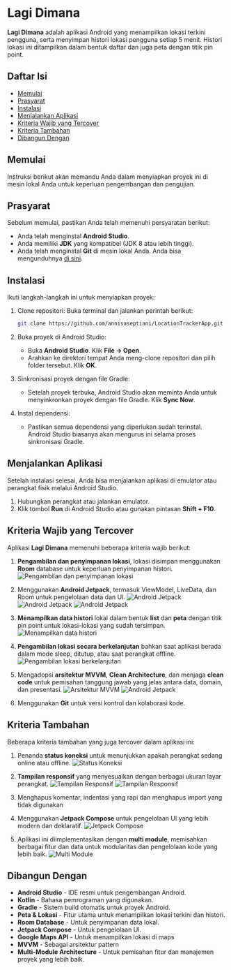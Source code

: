 # Lagi Dimana

**Lagi Dimana** adalah aplikasi Android yang menampilkan lokasi terkini pengguna, serta menyimpan histori lokasi pengguna setiap 5 menit. Histori lokasi ini ditampilkan dalam bentuk daftar dan juga peta dengan titik pin point.

## Daftar Isi
- [Memulai](#memulai)
- [Prasyarat](#prasyarat)
- [Instalasi](#instalasi)
- [Menjalankan Aplikasi](#menjalankan-aplikasi)
- [Kriteria Wajib yang Tercover](#kriteria-wajib-yang-tercover)
- [Kriteria Tambahan](#kriteria-tambahan)
- [Dibangun Dengan](#dibangun-dengan)

## Memulai
Instruksi berikut akan memandu Anda dalam menyiapkan proyek ini di mesin lokal Anda untuk keperluan pengembangan dan pengujian.

## Prasyarat
Sebelum memulai, pastikan Anda telah memenuhi persyaratan berikut:
- Anda telah menginstal **Android Studio**.
- Anda memiliki **JDK** yang kompatibel (JDK 8 atau lebih tinggi).
- Anda telah menginstal **Git** di mesin lokal Anda. Anda bisa mengunduhnya [di sini](https://git-scm.com/).

## Instalasi
Ikuti langkah-langkah ini untuk menyiapkan proyek:

1. Clone repositori: Buka terminal dan jalankan perintah berikut:
    ```bash
    git clone https://github.com/annisaseptiani/LocationTrackerApp.git
    ```

2. Buka proyek di Android Studio:
   - Buka **Android Studio**. Klik **File -> Open**.
   - Arahkan ke direktori tempat Anda meng-clone repositori dan pilih folder tersebut. Klik **OK**.

3. Sinkronisasi proyek dengan file Gradle:
   - Setelah proyek terbuka, Android Studio akan meminta Anda untuk menyinkronkan proyek dengan file Gradle. Klik **Sync Now**.

4. Instal dependensi:
   - Pastikan semua dependensi yang diperlukan sudah terinstal. Android Studio biasanya akan mengurus ini selama proses sinkronisasi Gradle.

## Menjalankan Aplikasi
Setelah instalasi selesai, Anda bisa menjalankan aplikasi di emulator atau perangkat fisik melalui Android Studio.

1. Hubungkan perangkat atau jalankan emulator.
2. Klik tombol **Run** di Android Studio atau gunakan pintasan **Shift + F10**.

## Kriteria Wajib yang Tercover
Aplikasi **Lagi Dimana** memenuhi beberapa kriteria wajib berikut:

1. **Pengambilan dan penyimpanan lokasi**, lokasi disimpan menggunakan **Room** database untuk keperluan penyimpanan histori.
   ![Pengambilan dan penyimpanan lokasi](./pictures/front_page.png)

2. Menggunakan **Android Jetpack**, termasuk ViewModel, LiveData, dan Room untuk pengelolaan data dan UI.
   ![Android Jetpack](./pictures/viewmodel.png)
   ![Android Jetpack](./pictures/room.png)
   ![Android Jetpack](./pictures/flow.png)

3. **Menampilkan data histori** lokal dalam bentuk **list** dan **peta** dengan titik pin point untuk lokasi-lokasi yang sudah tersimpan.
   ![Menampilkan data histori](./pictures/location_history.png)

4. **Pengambilan lokasi secara berkelanjutan** bahkan saat aplikasi berada dalam mode sleep, ditutup, atau saat perangkat offline.
   ![Pengambilan lokasi berkelanjutan](./pictures/location_offline.png)

5. Mengadopsi **arsitektur MVVM**, **Clean Architecture**, dan menjaga **clean code** untuk pemisahan tanggung jawab yang jelas antara data, domain, dan presentasi.
   ![Arsitektur MVVM](./pictures/clean_architecture.png)
   ![Android Jetpack](./pictures/viewmodel.png)

6. Menggunakan **Git** untuk versi kontrol dan kolaborasi kode.

## Kriteria Tambahan
Beberapa kriteria tambahan yang juga tercover dalam aplikasi ini:

1. Penanda **status koneksi** untuk menunjukkan apakah perangkat sedang online atau offline.
   ![Status Koneksi](./pictures/location_offline.png)

2. **Tampilan responsif** yang menyesuaikan dengan berbagai ukuran layar perangkat.
   ![Tampilan Responsif](./pictures/smaller_screen.png)
   ![Tampilan Responsif](./pictures/front_page.png)

3. Menghapus komentar, indentasi yang rapi dan menghapus import yang tidak digunakan

4. Menggunakan **Jetpack Compose** untuk pengelolaan UI yang lebih modern dan deklaratif.
   ![Jetpack Compose](./pictures/jetpack_compose.png)

5. Aplikasi ini diimplementasikan dengan **multi module**, memisahkan berbagai fitur dan data untuk modularitas dan pengelolaan kode yang lebih baik.
   ![Multi Module](./pictures/multi_module.png)

## Dibangun Dengan
- **Android Studio** - IDE resmi untuk pengembangan Android.
- **Kotlin** - Bahasa pemrograman yang digunakan.
- **Gradle** - Sistem build otomatis untuk proyek Android.
- **Peta & Lokasi** - Fitur utama untuk menampilkan lokasi terkini dan histori.
- **Room Database** - Untuk penyimpanan data lokal.
- **Jetpack Compose** - Untuk pengelolaan UI.
- **Google Maps API** - Untuk menampilkan lokasi di maps
- **MVVM** - Sebagai arsitektur pattern
- **Multi-Module Architecture** - Untuk pemisahan fitur dan manajemen proyek yang lebih baik.